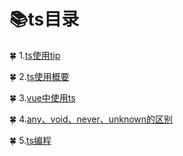 # :books:ts目录

:four_leaf_clover: 1.[ts使用tip](./use/use_tip.md)

:four_leaf_clover: 2.[ts使用概要](./use/use_outline.md)

:four_leaf_clover: 3.[vue中使用ts](./use/use_vue.md)

:four_leaf_clover: 4.[any、void、never、unknown的区别](./use/any_void_never_unknown_difference.md)

:four_leaf_clover: 5.[ts编程](./use/program.md)